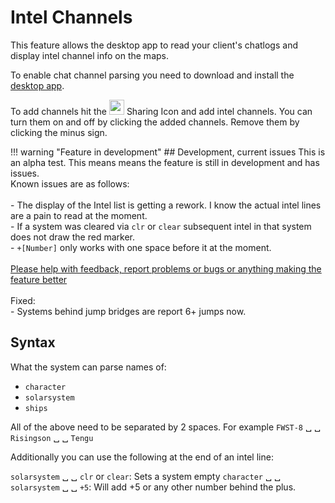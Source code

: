 # Intel Channels
This feature allows the desktop app to read your client's chatlogs and display intel channel info on the maps. 

To enable chat channel parsing you need to download and install the [desktop app](https://www.dropbox.com/s/feo1z1055a7jmpd/Eveeye_v001.exe?dl=0).

To add channels hit the <img src="https://raw.githubusercontent.com/Risingson/eedocs/master/docs/images/Share-100_off.png" width="24" height="24" > Sharing Icon and add intel channels. You can turn them on and off by clicking the added channels. Remove them by clicking the minus sign.

!!! warning "Feature in development"
    ## Development, current issues
    This is an alpha test. This means means the feature is still in development and has issues.<br>Known issues are as follows:<br><br>
     - The display of the Intel list is getting a rework. I know the actual intel lines are a pain to read at the moment.<br>
     - If a system was cleared via `clr` or `clear` subsequent intel in that system does not draw the red marker.<br>
     - `+[Number]` only works with one space before it at the moment.<br>
    <br> 
    [Please help with feedback, report problems or bugs or anything making the feature better](https://feedback.userreport.com/7ab42bbb-8bf8-4955-9573-c0b1213b1ba7/#submit/bug)<br><br> 
    Fixed:<br>
    - Systems behind jump bridges are report 6+ jumps now.<br>

## Syntax
What the system can parse names of:

 - `character`
 - `solarsystem`
 - `ships`

All of the above need to be separated by 2 spaces.
For example `FWST-8` &#9251; &#9251; `Risingson` &#9251; &#9251; `Tengu`

Additionally you can use the following at the end of an intel line:

`solarsystem` &#9251; &#9251; `clr` or `clear`: Sets a system empty
`character` &#9251; &#9251; `solarsystem` &#9251; &#9251; `+5`: Will add +5 or any other number behind the plus.
<!--stackedit_data:
eyJoaXN0b3J5IjpbMTUzMjYxNjcxNSwtMTMxODM0ODg3MCwxMD
k2MTE3MTMzLC0xNTIyNjgzNjgxLDE4NjI2MDMwNzAsLTIwNjUx
NjMwOCwxOTkwMjY3NDM5LC0xNDAzNDg5MTAxLC0yMTQxODg3OD
I4LDE5ODUwMjc1MTEsMTAxNjQ1MzI4MywxMTM5MDE5NjA2LC0x
NDE1MDAyNzg3LDg5MTY1MjE0OV19
-->